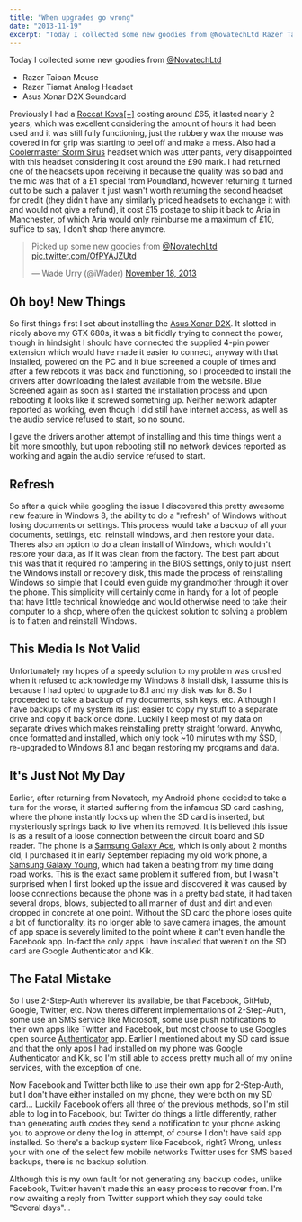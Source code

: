 ```yaml
---
title: "When upgrades go wrong"
date: "2013-11-19"
excerpt: "Today I collected some new goodies from @NovatechLtd Razer Taipan Mouse Razer Tiamat Analog Headset Asus Xonar D2X Soundcard Previously I had a Roccat Kova[+] costing around £65, it lasted nearly 2 years, which was excellent considering the amount of hours it had been used and it was still fully functioning, just the rubbery wax the mouse was covered in for grip was start to peel off"
---
```


Today I collected some new goodies from [@NovatechLtd](https://twitter.com/NovatechLtd)

- Razer Taipan Mouse
- Razer Tiamat Analog Headset
- Asus Xonar D2X Soundcard

Previously I had a [Roccat Kova[+]](http://www.roccat.org/Support/Gaming-Mice/roccat-Kova-/) costing around £65, it lasted nearly 2 years, which was excellent considering the amount of hours it had been used and it was still fully functioning, just the rubbery wax the mouse was covered in for grip was starting to peel off and make a mess. Also had a [Coolermaster Storm Sirus](http://www.coolermaster-usa.com/product.php?product_id=3048) headset which was utter pants, very disappointed with this headset considering it cost around the £90 mark. I had returned one of the headsets upon receiving it because the quality was so bad and the mic was that of a £1 special from Poundland, however returning it turned out to be such a palaver it just wasn't worth returning the second headset for credit (they didn't have any similarly priced headsets to exchange it with and would not give a refund), it cost £15 postage to ship it back to Aria in Manchester, of which Aria would only reimburse me a maximum of £10, suffice to say, I don't shop there anymore.

<blockquote class="twitter-tweet" lang="en"><p dir="ltr" lang="en">Picked up some new goodies from <a href="https://twitter.com/NovatechLtd">@NovatechLtd</a> <a href="http://t.co/OfPYAJZUtd">pic.twitter.com/OfPYAJZUtd</a></p>— Wade Urry (@iWader) <a href="https://twitter.com/iWader/status/402485993481060352">November 18, 2013</a></blockquote>

## Oh boy! New Things

So first things first I set about installing the [Asus Xonar D2X](http://www.asus.com/Sound_Cards_and_DigitaltoAnalog_Converters/Xonar_D2X/). It slotted in nicely above my GTX 680s, it was a bit fiddly trying to connect the power, though in hindsight I should have connected the supplied 4-pin power extension which would have made it easier to connect, anyway with that installed, powered on the PC and it blue screened a couple of times and after a few reboots it was back and functioning, so I proceeded to install the drivers after downloading the latest available from the website. Blue Screened again as soon as I started the installation process and upon rebooting it looks like it screwed something up. Neither network adapter reported as working, even though I did still have internet access, as well as the audio service refused to start, so no sound.

I gave the drivers another attempt of installing and this time things went a bit more smoothly, but upon rebooting still no network devices reported as working and again the audio service refused to start.

## Refresh

So after a quick while googling the issue I discovered this pretty awesome new feature in Windows 8, the ability to do a "refresh" of Windows without losing documents or settings. This process would take a backup of all your documents, settings, etc. reinstall windows, and then restore your data. Theres also an option to do a clean install of Windows, which wouldn't restore your data, as if it was clean from the factory. The best part about this was that it required no tampering in the BIOS settings, only to just insert the Windows install or recovery disk, this made the process of reinstalling Windows so simple that I could even guide my grandmother through it over the phone. This simplicity will certainly come in handy for a lot of people that have little technical knowledge and would otherwise need to take their computer to a shop, where often the quickest solution to solving a problem is to flatten and reinstall Windows.

## This Media Is Not Valid

Unfortunately my hopes of a speedy solution to my problem was crushed when it refused to acknowledge my Windows 8 install disk, I assume this is because I had opted to upgrade to 8.1 and my disk was for 8. So I proceeded to take a backup of my documents, ssh keys, etc. Although I have backups of my system its just easier to copy my stuff to a separate drive and copy it back once done. Luckily I keep most of my data on separate drives which makes reinstalling pretty straight forward. Anywho, once formatted and installed, which only took ~10 minutes with my SSD, I re-upgraded to Windows 8.1 and began restoring my programs and data.

## It's Just Not My Day

Earlier, after returning from Novatech, my Android phone decided to take a turn for the worse, it started suffering from the infamous SD card cashing, where the phone instantly locks up when the SD card is inserted, but mysteriously springs back to live when its removed. It is believed this issue is as a result of a loose connection between the circuit board and SD reader. The phone is a [Samsung Galaxy Ace](http://www.samsung.com/uk/consumer/mobile-devices/smartphones/android/GT-S5830OKAXEU), which is only about 2 months old, I purchased it in early September replacing my old work phone, a [Samsung Galaxy Young](http://www.samsung.com/uk/consumer/mobile-devices/smartphones/android/GT-S5360MAAXEU), which had taken a beating from my time doing road works. This is the exact same problem it suffered from, but I wasn't surprised when I first looked up the issue and discovered it was caused by loose connections because the phone was in a pretty bad state, it had taken several drops, blows, subjected to all manner of dust and dirt and even dropped in concrete at one point. Without the SD card the phone loses quite a bit of functionality, its no longer able to save camera images, the amount of app space is severely limited to the point where it can't even handle the Facebook app. In-fact the only apps I have installed that weren't on the SD card are Google Authenticator and Kik.

## The Fatal Mistake

So I use 2-Step-Auth wherever its available, be that Facebook, GitHub, Google, Twitter, etc. Now theres different implementations of 2-Step-Auth, some use an SMS service like Microsoft, some use push notifications to their own apps like Twitter and Facebook, but most choose to use Googles open source [Authenticator](http://en.wikipedia.org/wiki/Google_Authenticator) app. Earlier I mentioned about my SD card issue and that the only apps I had installed on my phone was Google Authenticator and Kik, so I'm still able to access pretty much all of my online services, with the exception of one.

Now Facebook and Twitter both like to use their own app for 2-Step-Auth, but I don't have either installed on my phone, they were both on my SD card... Luckily Facebook offers all three of the previous methods, so I'm still able to log in to Facebook, but Twitter do things a little differently, rather than generating auth codes they send a notification to your phone asking you to approve or deny the log in attempt, of course I don't have said app installed. So there's a backup system like Facebook, right? Wrong, unless your with one of the select few mobile networks Twitter uses for SMS based backups, there is no backup solution.

Although this is my own fault for not generating any backup codes, unlike Facebook, Twitter haven't made this an easy process to recover from. I'm now awaiting a reply from Twitter support which they say could take "Several days"...

